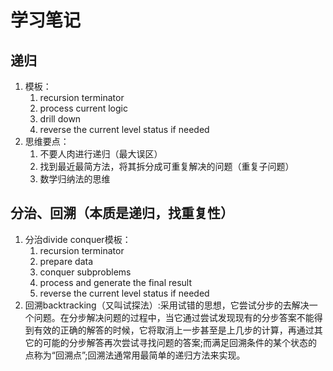 # 学习笔记
## 递归
1. 模板：
    1. recursion terminator
    2. process current logic
    3. drill down
    4. reverse the current level status if needed
2. 思维要点：
    1. 不要人肉进行递归（最大误区）
    2. 找到最近最简方法，将其拆分成可重复解决的问题（重复子问题）
    3. 数学归纳法的思维
## 分治、回溯（本质是递归，找重复性）
1. 分治divide conquer模板：
    1. recursion terminator
    2. prepare data
    3. conquer subproblems
    4. process and generate the final result
    5. reverse the current level status if needed
2. 回溯backtracking（又叫试探法）:采用试错的思想，它尝试分步的去解决一个问题。在分步解决问题的过程中，当它通过尝试发现现有的分步答案不能得到有效的正确的解答的时候，它将取消上一步甚至是上几步的计算，再通过其它的可能的分步解答再次尝试寻找问题的答案;而满足回溯条件的某个状态的点称为“回溯点”;回溯法通常用最简单的递归方法来实现。




